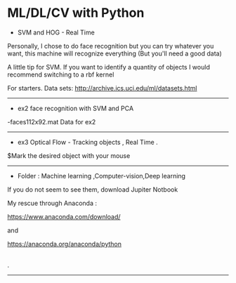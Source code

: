 # ML/DL/CV with Python



*  SVM and HOG - Real Time

Personally, I chose to do face recognition but you can try whatever you want, this machine will recognize everything (But you'll need a good data)

A little tip for SVM. If you want to identify a quantity of objects I would recommend switching to a rbf kernel

For starters.
   Data sets: http://archive.ics.uci.edu/ml/datasets.html

****
* ex2 face recognition with SVM and PCA

-faces112x92.mat Data for ex2 
*****
* ex3 Optical Flow - Tracking objects , Real Time .

$Mark the desired object with your mouse
*****
* Folder : Machine learning  ,Computer-vision,Deep learning

 If you do not seem to see them, download Jupiter Notbook
 
My rescue through Anaconda :

https://www.anaconda.com/download/

and 

https://anaconda.org/anaconda/python
  
 \
  .
***
